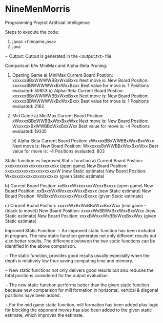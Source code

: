 # NineMenMorris

Programming Project
Artificial Intelligence

Steps to execute the code:

1)	javac <filename.java>
2)	java <filename> <inputfile> <outputfile> <depth>

¬	Output:
	Output is generated in the <output.txt> file

Comparison b/w MiniMax and Alpha-Beta Pruning:
1)	Opening Game
a)	MiniMax
Current Board Postion: xxxxxxBBxWWWWBBxWxxBxxx
Next move is: 
New Board Position: xxxxxxBBWWWWWxBxWxxBxxx
Best value for move is: 1
Positions evaluated: 50853
b)	Alpha-Beta
Current Board Postion: xxxxxxBBxWWWWBBxWxxBxxx
Next move is: 
New Board Position: xxxxxxBBWWWWWxBxWxxBxxx
Best value for move is: 1
Positions evaluated: 2162



2) Mid Game
	a) MiniMax
Current Board Postion: xWxxxxBBxWWBBxWxxBxxWxx
Next move is: 
New Board Position: WxxxxxxBxWWBBxWxxBxxWxx
Best value for move is: -4
Positions evaluated: 19335

	b) Alpha-Beta
Current Board Postion: xWxxxxBBxWWBBxWxxBxxWxx
Next move is: 
New Board Position: WxxxxxxBxWWBBxWxxBxxWxx
Best value for move is: -4
Positions evaluated: 803

Static function vs Improved Static function
a)	Current Board Postion: xxxxxxxxxxxxxxxxxxxxxxx (open game)
New Board Position: xxxxxxxxxxxxxxxxxxxxxxW (new Static estimate)
New Board Position: Wxxxxxxxxxxxxxxxxxxxxx (given Static estimate)

b)	Current Board Postion: xxBxxxWxxxxxxxWxxxBxxxx (open game)
New Board Position: xxBxxxWxWxxxxxWxxxBxxxx (new Static estimate)
New Board Position: WxBxxxWxxxxxxxWxxxBxxxx (given Static estimate)

c)	Current Board Postion: xxxxxWxBxWxBBxWxxBxxWxx (mid game – (black to move))
New Board Position: xxxxxWxBBWxBxxWxxBxxWxx (new Static estimate)
New Board Position: xxxxBWxxxWxBBxWxxBxxWxx (given Static estimate)




Improved Static Function:
¬	An improved static function has been included in program. The new static function generates not only different results but also better results. The difference between the two static functions can be identified in the above comparison.

¬	The static function, provides good results usually especially when the depth is relatively low thus saving computing time and memory.

¬	New static functions not only delivers good results but also reduces the total positions considered for the output evaluation.

¬	The new static function performs better than the given static function because new comparison for mill formation in horizontal, vertical & diagonal positions have been added.

¬	For the mid game static function, mill formation has been added plus logic for blocking the opponent moves has also been added to the given static estimate, which improves the estimate.



